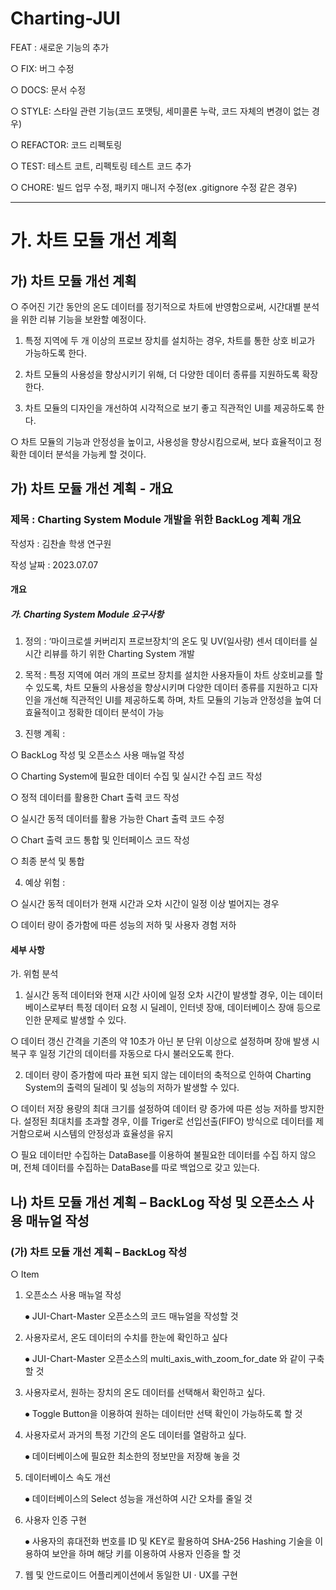 # Charting-JUI
FEAT : 새로운 기능의 추가

○ FIX: 버그 수정

○ DOCS: 문서 수정

○ STYLE: 스타일 관련 기능(코드 포맷팅, 세미콜론 누락, 코드 자체의 변경이 없는 경우)

○ REFACTOR: 코드 리펙토링

○ TEST: 테스트 코트, 리펙토링 테스트 코드 추가

○ CHORE: 빌드 업무 수정, 패키지 매니저 수정(ex .gitignore 수정 같은 경우)

****

# 가. 차트 모듈 개선 계획

## 가) 차트 모듈 개선 계획
   
○ 주어진 기간 동안의 온도 데이터를 정기적으로 차트에 반영함으로써, 
    시간대별 분석을 위한 리뷰 기능을 보완할 예정이다.

1. 특정 지역에 두 개 이상의 프로브 장치를 설치하는 경우, 차트를 통한 
     상호 비교가 가능하도록 한다. 
   
2. 차트 모듈의 사용성을 향상시키기 위해, 더 다양한 데이터 종류를 
     지원하도록 확장한다. 
   
3. 차트 모듈의 디자인을 개선하여 시각적으로 보기 좋고 직관적인 UI를 
     제공하도록 한다.

○ 차트 모듈의 기능과 안정성을 높이고, 사용성을 향상시킴으로써, 보다 
    효율적이고 정확한 데이터 분석을 가능케 할 것이다.

## 가) 차트 모듈 개선 계획 - 개요

### 제목 : Charting System Module 개발을 위한 BackLog 계획 개요

작성자 : 김찬솔 학생 연구원

작성 날짜 : 2023.07.07

#### 개요

##### 가. Charting System Module 요구사항
1) 정의 : ‘마이크로셀 커버리지 프로브장치‘의 온도 및 UV(일사량) 센서 
  데이터를 실시간 리뷰를 하기 위한 Charting System 개발
 
2) 목적 : 특정 지역에 여러 개의 프로브 장치를 설치한 사용자들이 차트 
  상호비교를 할 수 있도록, 차트 모듈의 사용성을 향상시키며 다양한 
  데이터 종류를 지원하고 디자인을 개선해 직관적인 UI를 제공하도록 
  하며, 차트 모듈의 기능과 안정성을 높여 더 효율적이고 정확한 데이터 
  분석이 가능

 
3) 진행 계획 : 
  
○ BackLog 작성 및 오픈소스 사용 매뉴얼 작성
  
○ Charting System에 필요한 데이터 수집 및 실시간 수집 코드 작성
  
○ 정적 데이터를 활용한 Chart 출력 코드 작성
  
○ 실시간 동적 데이터를 활용 가능한 Chart 출력 코드 수정
  
○ Chart 출력 코드 통합 및 인터페이스 코드 작성
  
○ 최종 분석 및 통합

 
4) 예상 위험 : 
 
○ 실시간 동적 데이터가 현재 시간과 오차 시간이 일정 이상 
   벌어지는 경우

○ 데이터 량이 증가함에 따른 성능의 저하 및 사용자 경험 저하


#### 세부 사항

가. 위험 분석
1) 실시간 동적 데이터와 현재 시간 사이에 일정 오차 시간이 발생할 
  경우, 이는 데이터베이스로부터 특정 데이터 요청 시 딜레이, 인터넷 
  장애, 데이터베이스 장애 등으로 인한 문제로 발생할 수 있다.

○ 데이터 갱신 간격을 기존의 약 10초가 아닌 분 단위 이상으로 
   설정하며 장애 발생 시 복구 후 일정 기간의 데이터를 자동으로 
   다시 불러오도록 한다.

2) 데이터 량이 증가함에 따라 표현 되지 않는 데이터의 축적으로 인하여 
  Charting System의 출력의 딜레이 및 성능의 저하가 발생할 수 있다.

○ 데이터 저장 용량의 최대 크기를 설정하여 데이터 량 증가에 따른 
   성능 저하를 방지한다. 설정된 최대치를 초과할 경우, 이를 Triger로 
   선입선출(FIFO) 방식으로 데이터를 제거함으로써 시스템의 안정성과 
   효율성을 유지

○ 필요 데이터만 수집하는 DataBase를 이용하여 불필요한 데이터를 
   수집 하지 않으며, 전체 데이터를 수집하는 DataBase를 따로 백업으로 
   갖고 있는다.



## 나) 차트 모듈 개선 계획 – BackLog 작성 및 오픈소스 사용 매뉴얼 작성
  
### (가) 차트 모듈 개선 계획 – BackLog 작성

○ Item
    
1. 오픈소스 사용 매뉴얼 작성

   ⦁ JUI-Chart-Master 오픈소스의 코드 매뉴얼을 작성할 것
	
2. 사용자로서, 온도 데이터의 수치를 한눈에 확인하고 싶다
	
   ⦁ JUI-Chart-Master 오픈소스의 multi_axis_with_zoom_for_date 
	    와 같이 구축할 것

3. 사용자로서, 원하는 장치의 온도 데이터를 선택해서 확인하고 싶다.

   ⦁ Toggle Button을 이용하여 원하는 데이터만 선택 확인이 
	    가능하도록 할 것

4. 사용자로서 과거의 특정 기간의 온도 데이터를 열람하고 싶다.

   ⦁ 데이터베이스에 필요한 최소한의 정보만을 저장해 놓을 것

5. 데이터베이스 속도 개선

   ⦁ 데이터베이스의 Select 성능을 개선하여 시간 오차를 줄일 것

6. 사용자 인증 구현

   ⦁ 사용자의 휴대전화 번호를 ID 및 KEY로 활용하여 SHA-256 
	    Hashing 기술을 이용하여 보안을 하며 해당 키를 이용하여 
	    사용자 인증을 할 것

7. 웹 및 안드로이드 어플리케이션에서 동일한 UI · UX를 구현
